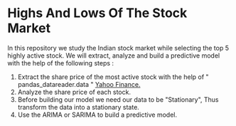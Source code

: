 # Highs And Lows Of The Stock Market
In this repository we study the Indian stock market while selecting the top 5 highly active stock. We will extract, analyze and build a predictive model with the help of the following steps : <br>

1. Extract the share price of the most active stock with the help of " pandas_datareader.data " <a href="https://in.finance.yahoo.com/">Yahoo Finance.</a>
2. Analyze the share price of each stock.
3. Before building our model we need our data to be "Stationary", Thus transform the data into a stationary state.
4. Use the ARIMA or SARIMA to build a predictive model.
